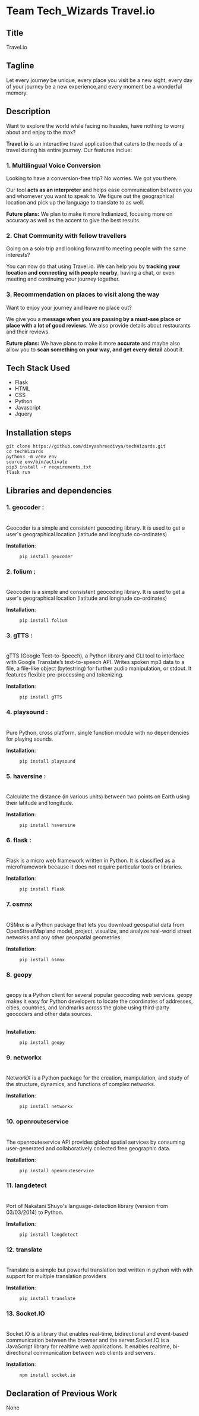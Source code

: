 # Team Tech_Wizards Travel.io

## Title
Travel.io

## Tagline
Let every journey be unique, every place you visit be a new sight, every day of your journey be a new experience,and every moment be a wonderful memory. 

## Description
Want to explore the world while facing no hassles, have nothing to worry about and enjoy to the max? 

<b>Travel.io</b> is an interactive travel application that caters to the needs of a travel during his entire journey. Our features inclue: 

### 1. Multilingual Voice Conversion
Looking to have a conversion-free trip? No worries. We got you there.

  Our tool <b>acts as an interpreter</b> and helps ease communication between you and whomever you want to speak to. We figure out the geographical location and pick up the language to translate to as well.
  
<b>Future plans:</b>
We plan to make it more Indianized, focusing more on accuracy as well as the accent to give the best results.
  
### 2. Chat Community with fellow travellers
Going on a solo trip and looking forward to meeting people with the same interests?

You can now do that using Travel.io. We can help you by <b>tracking your location and connecting with people nearby</b>, having a chat, or even meeting and continuing your journey together.

### 3. Recommendation on places to visit along the way
Want to enjoy your journey and leave no place out? 

We give you a <b>message when you are passing by a must-see place or place with a lot of good reviews</b>. We also provide details about restaurants and their reviews.

<b>Future plans:</b>
We have plans to make it more <b>accurate</b> and maybe also allow you to <b>scan something on your way, and get every detail</b> about it.

## Tech Stack Used
- Flask
- HTML
- CSS
- Python
- Javascript
- Jquery


## Installation steps
```
git clone https://github.com/divyashreedivya/techWizards.git
cd techWizards
python3 -m venv env
source env/bin/activate
pip3 install -r requirements.txt
flask run
```

## Libraries and dependencies
### 1. geocoder : <br><br>
Geocoder is a simple and consistent geocoding library. It is used to get a user's geographical location (latitude and longitude co-ordinates)
     
<b>Installation</b>:
     
         pip install geocoder
         
### 2. folium : <br><br>
Geocoder is a simple and consistent geocoding library. It is used to get a user's geographical location (latitude and longitude co-ordinates)
     
<b>Installation</b>:
     
         pip install folium
         
### 3. gTTS : <br><br>
gTTS (Google Text-to-Speech), a Python library and CLI tool to interface with Google Translate’s text-to-speech API. Writes spoken mp3 data to a file, a file-like object (bytestring) for further audio manipulation, or stdout. It features flexible pre-processing and tokenizing.
     
<b>Installation</b>:
     
         pip install gTTS
         
### 4. playsound : <br><br>
Pure Python, cross platform, single function module with no dependencies for playing sounds.
     
<b>Installation</b>:
     
         pip install playsound
         
### 5. haversine : <br><br>
Calculate the distance (in various units) between two points on Earth using their latitude and longitude.
     
<b>Installation</b>:
     
         pip install haversine
         
### 6. flask : <br><br>
Flask is a micro web framework written in Python. It is classified as a microframework because it does not require particular tools or libraries.
     
<b>Installation</b>:
     
         pip install flask
         
### 7. osmnx<br><br>
OSMnx is a Python package that lets you download geospatial data from OpenStreetMap and model, project, visualize, and analyze real-world street networks and any other geospatial geometries.

<b>Installation</b>:
   
         pip install osmnx


### 8. geopy<br><br>
geopy is a Python client for several popular geocoding web services. geopy makes it easy for Python developers to locate the coordinates of addresses, cities, countries, and landmarks across the globe using third-party geocoders and other data sources.<br><br>

<b>Installation</b>:
       
         pip install geopy

### 9. networkx<br><br>
NetworkX is a Python package for the creation, manipulation, and study of the structure, dynamics, and functions of complex networks.

<b>Installation</b>:
 
         pip install networkx

### 10. openrouteservice<br><br>
The openrouteservice API provides global spatial services by consuming user-generated and collaboratively collected free geographic data.

<b>Installation</b>:
  
         pip install openrouteservice
         
### 11. langdetect<br><br>
Port of Nakatani Shuyo's language-detection library (version from 03/03/2014) to Python.

<b>Installation</b>:
  
         pip install langdetect
         
### 12. translate<br><br>
Translate is a simple but powerful translation tool written in python with with support for multiple translation providers

<b>Installation</b>:
  
         pip install translate

### 13. Socket.IO<br><br>
Socket.IO is a library that enables real-time, bidirectional and event-based communication between the browser and the server.Socket.IO is a JavaScript library for realtime web applications. It enables realtime, bi-directional communication between web clients and servers.

<b>Installation</b>:

         npm install socket.io
         
## Declaration of Previous Work
None
